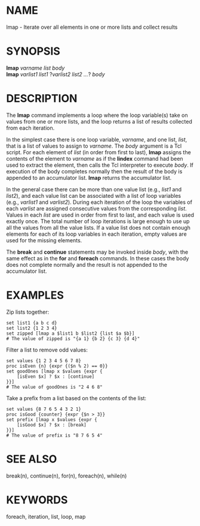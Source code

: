 # NAME

lmap - Iterate over all elements in one or more lists and collect
results

# SYNOPSIS

**lmap** *varname list body*\
**lmap** *varlist1 list1* ?*varlist2 list2 \...*? *body*

# DESCRIPTION

The **lmap** command implements a loop where the loop variable(s) take
on values from one or more lists, and the loop returns a list of results
collected from each iteration.

In the simplest case there is one loop variable, *varname*, and one
list, *list*, that is a list of values to assign to *varname*. The
*body* argument is a Tcl script. For each element of *list* (in order
from first to last), **lmap** assigns the contents of the element to
*varname* as if the **lindex** command had been used to extract the
element, then calls the Tcl interpreter to execute *body*. If execution
of the body completes normally then the result of the body is appended
to an accumulator list. **lmap** returns the accumulator list.

In the general case there can be more than one value list (e.g., *list1*
and *list2*), and each value list can be associated with a list of loop
variables (e.g., *varlist1* and *varlist2*). During each iteration of
the loop the variables of each *varlist* are assigned consecutive values
from the corresponding *list*. Values in each *list* are used in order
from first to last, and each value is used exactly once. The total
number of loop iterations is large enough to use up all the values from
all the value lists. If a value list does not contain enough elements
for each of its loop variables in each iteration, empty values are used
for the missing elements.

The **break** and **continue** statements may be invoked inside *body*,
with the same effect as in the **for** and **foreach** commands. In
these cases the body does not complete normally and the result is not
appended to the accumulator list.

# EXAMPLES

Zip lists together:

    set list1 {a b c d}
    set list2 {1 2 3 4}
    set zipped [lmap a $list1 b $list2 {list $a $b}]
    # The value of zipped is "{a 1} {b 2} {c 3} {d 4}"

Filter a list to remove odd values:

    set values {1 2 3 4 5 6 7 8}
    proc isEven {n} {expr {($n % 2) == 0}}
    set goodOnes [lmap x $values {expr {
        [isEven $x] ? $x : [continue]
    }}]
    # The value of goodOnes is "2 4 6 8"

Take a prefix from a list based on the contents of the list:

    set values {8 7 6 5 4 3 2 1}
    proc isGood {counter} {expr {$n > 3}}
    set prefix [lmap x $values {expr {
        [isGood $x] ? $x : [break]
    }}]
    # The value of prefix is "8 7 6 5 4"

# SEE ALSO

break(n), continue(n), for(n), foreach(n), while(n)

# KEYWORDS

foreach, iteration, list, loop, map
